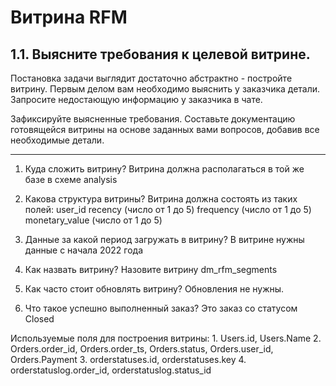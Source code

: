 # Витрина RFM

## 1.1. Выясните требования к целевой витрине.

Постановка задачи выглядит достаточно абстрактно - постройте витрину. Первым делом вам необходимо выяснить у заказчика детали. Запросите недостающую информацию у заказчика в чате.

Зафиксируйте выясненные требования. Составьте документацию готовящейся витрины на основе заданных вами вопросов, добавив все необходимые детали.

-----------

1. Куда сложить витрину? 
    Витрина должна располагаться в той же базе в схеме analysis

2. Какова структура витрины?
    Витрина должна состоять из таких полей:
    user_id
    recency (число от 1 до 5)
    frequency (число от 1 до 5)
    monetary_value (число от 1 до 5)

3. Данные за какой период загружать в витрину?
    В витрине нужны данные с начала 2022 года

4. Как назвать витрину?
    Назовите витрину dm_rfm_segments

5. Как часто стоит обновлять витрину?
    Обновления не нужны.

6. Что такое успешно выполненный заказ?
    Это заказ со статусом Closed

Используемые поля для построения витрины:
    1. Users.id, Users.Name 
    2. Orders.order_id, Orders.order_ts, Orders.status, Orders.user_id, Orders.Payment
    3. orderstatuses.id, orderstatuses.key
    4. orderstatuslog.order_id, orderstatuslog.status_id
